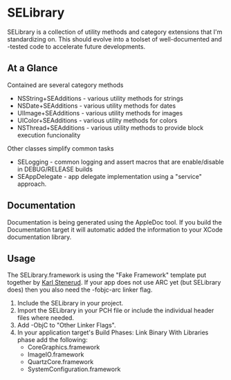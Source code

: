 SELibrary
==================

SELibrary is a collection of utility methods and category extensions that I'm standardizing on. This should evolve into a toolset of well-documented and -tested code to accelerate future developments.
 
At a Glance
-----------
Contained are several category methods

 - NSString+SEAdditions - various utility methods for strings
 - NSDate+SEAdditions  - various utility methods for dates
 - UIImage+SEAdditions  - various utility methods for images
 - UIColor+SEAdditions - various utility methods for colors
 - NSThread+SEAdditions - various utility methods to provide block execution funcionality

Other classes simplify common tasks

 - SELogging - common logging and assert macros that are enable/disable in DEBUG/RELEASE builds
 - SEAppDelegate - app delegate implementation using a "service" approach.

Documentation
-------------

Documentation is being generated using the AppleDoc tool. If you build the Documentation target it will automatic added the information to your XCode documentation library. 

Usage
-----

The SELibrary.framework is using the "Fake Framework" template put together by [Karl Stenerud](https://github.com/kstenerud/iOS-Universal-Framework). If your app does not use ARC yet (but SELibrary does) then you also need the -fobjc-arc linker flag.

1. Include the SELibrary in your project.
2. Import the SELibrary in your PCH file or include the individual header files where needed.
3. Add -ObjC to "Other Linker Flags".
4. In your application target's Build Phases: Link Binary With Libraries phase add the following:
   - CoreGraphics.framework
   - ImageIO.framework
   - QuartzCore.framework
   - SystemConfiguration.framework
